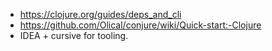 - https://clojure.org/guides/deps_and_cli
- https://github.com/Olical/conjure/wiki/Quick-start:-Clojure
- IDEA + cursive for tooling.
